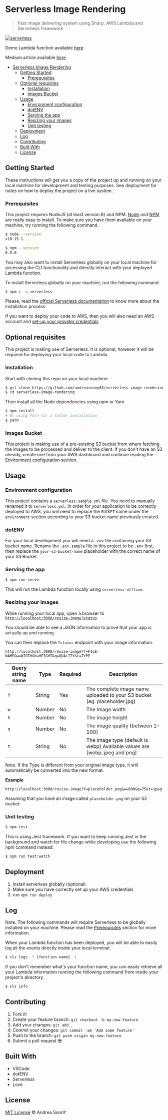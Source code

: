 # Serverless Image Rendering

> Fast image delivering system using Sharp, AWS Lambda and Serverless framework.

[![serverless][badge-serverless]](http://www.serverless.com)

Demo Lambda function available [here](https://y7p8ti99y5.execute-api.us-east-1.amazonaws.com/dev/resize-image?f=sample.jpg&w=700&q=60&t=webp)

Medium article available [here](https://medium.com/@andreasonny83/serverless-image-optimization-and-delivery-510b6c311fe5)

- [Serverless Image Rendering](#Serverless-Image-Rendering)
  - [Getting Started](#Getting-Started)
    - [Prerequisites](#Prerequisites)
  - [Optional requisites](#Optional-requisites)
    - [Installation](#Installation)
    - [Images Bucket](#Images-Bucket)
  - [Usage](#Usage)
    - [Environment configuration](#Environment-configuration)
    - [dotENV](#dotENV)
    - [Serving the app](#Serving-the-app)
    - [Resizing your images](#Resizing-your-images)
    - [Unit testing](#Unit-testing)
  - [Deployment](#Deployment)
  - [Log](#Log)
  - [Contributing](#Contributing)
  - [Built With](#Built-With)
  - [License](#License)

## Getting Started

These instructions will get you a copy of the project up and running on your local machine for development and testing purposes.
See deployment for notes on how to deploy the project on a live system.

### Prerequisites

This project requires NodeJS (at least version 6) and NPM.
[Node](http://nodejs.org/) and [NPM](https://npmjs.org/) are really easy to install.
To make sure you have them available on your machine,
try running the following command.

```sh
$ node --version
v10.15.1

$ npm --version
6.9.0
```

You may also want to install Serverless globally on your local machine for accessing the
CLI functionality and directly interact with your deployed Lambda function.

To install Serverless globally on your machine, run the following command

```sh
$ npm i -g serverless
```

Please, read the [official Serverless documentation](https://serverless.com/framework/docs/getting-started/)
to know more about the installation process.

If you want to deploy your code to AWS, then you will also need an AWS account and
[set-up your provider credentials](https://serverless.com/framework/docs/providers/aws/guide/credentials/)

## Optional requisites

This project is making use of Serverless.
It is optional, however it will be required for deploying your local code to Lambda.

### Installation

Start with cloning this repo on your local machine:

```sh
$ git clone https://github.com/andreasonny83/serverless-image-rendering.git
$ cd serverless-image-rendering
```

Then install all the Node dependencies using npm or Yarn

```sh
$ npm install
# Or using Yarn for a faster installation
$ yarn
```

### Images Bucket

This project is making use of a pre-existing S3 bucket from where fetching
the images to be processed and deliver to the client.
If you don't have an S3 already, create one from your AWS dashboard and
continue reading the [Environment configuration](#environment-configuration)
section.

## Usage

### Environment configuration

This project contains a `serverless.sample.yml` file.
You need to manually renamed it to `serverless.yml`.
In order for your application to be correctly deployed to AWS, you will need to
replace the `BUCKET` name under the `environment` section according to your S3
bucket name previously created.

### dotENV

For your local development you will need a `.env` file containing your S3 bucket name.
Rename the `.env.sample` file in this project to be `.env` first, then replace the
`your-s3-bucket-name` placeholder with the correct name of your S3 Bucket.

### Serving the app

```sh
$ npm run serve
```

This will run the Lambda function locally using `serverless-offline`.

### Resizing your images

While running your local app, open a browser to
[`http://localhost:3000/resize-image?status`](http://localhost:3000/resize-image?status)

You should be able to see a JSON information to prove that your app is actually
up and running.

You can then replace the `?status` endpoint with your image information.

`http://localhost:3000/resize-image?f=FILE-NAME&w=WIDTH&h=HEIGHT&q=QUALITY&t=TYPE`

| Query string name  | Type   | Required | Description |
| ------------------ | ------ | -------- | ----------- |
| `f`                | String | Yes      | The complete image name uploaded to your S3 bucket (eg. placeholder.jpg)
| `w`                | Number | No       | The image width
| `h`                | Number | No       | The image height
| `q`                | Number | No       | The image quality (between 1-100)
| `t`                | String | No       | The image type (default is webp) Available values are [webp, jpeg and png]

Note. If the Type is different from your original image type, it will
automatically be converted into the new format.

**Example**

`http://localhost:3000/resize-image?f=placeholder.png&w=600&q=75&t=jpeg`

Assuming that you have an image called `placeholder.png` on your S3 bucket:


### Unit testing

```sh
$ npm test
```

This is using Jest framework.
If you want to keep running Jest in the background and watch for file change while developing
use the following npm command instead:

```sh
$ npm run test:watch
```

## Deployment

1. Install serverless globally (optional)
1. Make sure you have correctly set up your AWS credentials
1. run `npm run deploy`

## Log

Note. The following commands will require Serverless to be globally
installed on your machine. Please read the [Prerequisites](#prerequisites)
section for more information.

When your Lambda function has been deployed, you will be able to
easily log all the events directly inside your local terminal.

```sh
$ sls logs -f {function-name} -t
```

If you don't remember what's your function name, you can easily retrieve
all your Lambda information running the following command from inside your
project's directory.

```sh
$ sls info
```

## Contributing

1.  Fork it!
2.  Create your feature branch: `git checkout -b my-new-feature`
3.  Add your changes: `git add .`
4.  Commit your changes: `git commit -am 'Add some feature'`
5.  Push to the branch: `git push origin my-new-feature`
6.  Submit a pull request :sunglasses:

## Built With

* VSCode
* dotENV
* Serverless
* Love

## License

[MIT License](https://andreasonny.mit-license.org/2018-2019) © Andrea SonnY

[badge-serverless]: http://public.serverless.com/badges/v3.svg
